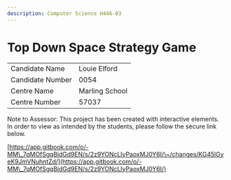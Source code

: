 ```yaml
---
description: Computer Science H446-03
---
```


# Top Down Space Strategy Game

|                  |                |
| ---------------- | -------------- |
| Candidate Name   | Louie Elford   |
| Candidate Number | 0054           |
| Centre Name      | Marling School |
| Centre Number    | 57037          |

Note to Assessor: This project has been created with interactive elements. In order to view as intended by the students, please follow the secure link below.

[https://app.gitbook.com/o/-MM\_7qMOfSgqBidGd9EN/s/2z9YONcLIyPaoxMJ0Y6I/\~/changes/KG45lGyeK9JmVNuhntZd/](https://app.gitbook.com/o/-MM\_7qMOfSgqBidGd9EN/s/2z9YONcLIyPaoxMJ0Y6I/)
